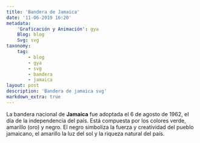 ```yaml
---
title: 'Bandera de Jamaica'
date: '11-06-2019 16:20'
metadata:
    'Graficación y Animación': gya
    Blog: blog
    Svg: svg
taxonomy:
    tag:
        - blog
        - gya
        - svg
        - bandera
        - jamaica
layout: post
description: 'Bandera de jamaica svg'
markdown_extra: true
---
```


La bandera nacional de **Jamaica** fue adoptada el 6 de agosto de 1962, el día de la independencia del país. Está compuesta por los colores verde, amarillo (oro) y negro. El negro simboliza la fuerza y creatividad del pueblo jamaicano, el amarillo la luz del sol y la riqueza natural del país.